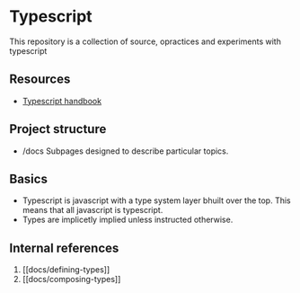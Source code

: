 # Typescript

This repository is a collection of source, opractices and experiments with typescript

## Resources

- [Typescript handbook](https://www.typescriptlang.org/docs/handbook/intro.html)

## Project structure

- /docs Subpages designed to describe particular topics.

## Basics

- Typescript is javascript with a type system layer bhuilt over the top. This means that all javascript is typescript.
- Types are implicetly implied unless instructed otherwise.

## Internal references

1. [[docs/defining-types]]
2. [[docs/composing-types]]

